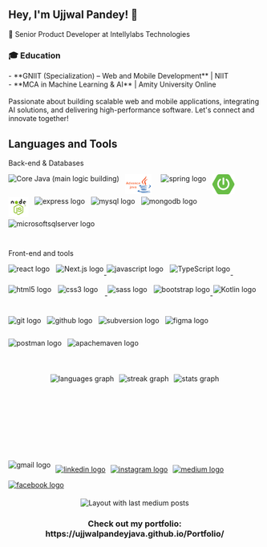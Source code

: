 <h2 align="left">Hey, I'm Ujjwal Pandey! 👋</h2>

<p align="left">
 🚀 Senior Product Developer at Intellylabs Technologies
<br>
  
<h3>🎓 Education</h3>
- **GNIIT (Specialization) – Web and Mobile Development** | NIIT  <br>
- **MCA in Machine Learning & AI** | Amity University Online  <br>
<!-- -  BCA - from IGNOU<br> --> 

<br>
Passionate about building scalable web and mobile applications, integrating AI solutions, and delivering high-performance software.  
Let's connect and innovate together!
</p>

<h2 align="left">Languages and Tools</h2>
<p align="left">Back-end & Databases</p>
<div align="left" style="display: flex; flex-wrap: wrap; align-items: center; margin-bottom: 1em;">
  <img src="https://cdn.jsdelivr.net/gh/devicons/devicon/icons/java/java-original.svg" title="Core Java (main logic building)" height="40" style="margin-right: 12px; margin-bottom: 5px;" />
  <img src="./images/Advanced java.png" title="Advanced Java (server side)" height="40" alt="Advanced java logo" style="margin-right: 18px; margin-bottom: 5px;" />
  <img src="https://cdn.jsdelivr.net/gh/devicons/devicon/icons/spring/spring-original.svg" title="Spring Framework" height="40" alt="spring logo" style="margin-right: 12px; margin-bottom: 5px;" />
  <img src="./images/spring-boot-logo.png" title="Spring Boot" height="40" alt="Spring Boot logo" style="margin-right: 12px; margin-bottom: 5px;" />
  <img src="./images/NodeJS.png" title="NodeJs" height="40" alt="nodejs logo" style="margin-right: 12px; margin-bottom: 5px;" />
  <img src="https://skillicons.dev/icons?i=express" height="40" alt="express logo" title="ExpressJS" style="margin-right: 12px; margin-bottom: 5px;" />
  <img src="https://cdn.jsdelivr.net/gh/devicons/devicon/icons/mysql/mysql-original.svg" height="40" alt="mysql logo" title="MySQL" style="margin-right: 12px; margin-bottom: 5px;" />
  <img src="https://cdn.jsdelivr.net/gh/devicons/devicon/icons/mongodb/mongodb-original.svg" height="40" alt="mongodb logo" title="MongoDB" style="margin-right: 12px; margin-bottom: 5px;" />
  <img src="https://cdn.jsdelivr.net/gh/devicons/devicon/icons/microsoftsqlserver/microsoftsqlserver-plain.svg" height="40" alt="microsoftsqlserver logo" title="Microsoft SQL Server" style="margin-bottom: 5px;" />
</div>

<p>Front-end and tools</p>
<div style="display: flex; flex-wrap: wrap; justify-content: flex-start; align-items:center; margin-bottom: 1.5em;">
  <img src="https://cdn.jsdelivr.net/gh/devicons/devicon/icons/react/react-original.svg" height="36" alt="react logo" title="ReactJS" style="margin-right: 13px; margin-bottom: 5px;" />
  <img src="https://cdn.jsdelivr.net/gh/devicons/devicon/icons/nextjs/nextjs-original.svg" height="36" alt="Next.js logo" title="Next.js for React-based web applications" style="margin-bottom: 5px;" />
  -
 <img src="https://cdn.jsdelivr.net/gh/devicons/devicon/icons/javascript/javascript-original.svg" height="36" alt="javascript logo" title="JavaScript" style="margin-right: 13px; margin-bottom: 5px;" />
  <img src="https://cdn.jsdelivr.net/gh/devicons/devicon/icons/typescript/typescript-original.svg" height="36" alt="TypeScript logo" title="TypeScript for strongly typed JavaScript development" style="margin-bottom: 5px;" />
 -
  <img src="https://cdn.jsdelivr.net/gh/devicons/devicon/icons/html5/html5-original.svg" height="36" alt="html5 logo" title="HTML 5" style="margin-right: 13px; margin-bottom: 5px;" />
  <img src="https://cdn.jsdelivr.net/gh/devicons/devicon/icons/css3/css3-original.svg" height="36" alt="css3 logo" title="CSS 3, to style page" style="margin-right: 13px; margin-bottom: 5px;" />
 -
  <img src="https://cdn.jsdelivr.net/gh/devicons/devicon/icons/sass/sass-original.svg" height="36" alt="sass logo" title="Advanced way to use the CSS" style="margin-right: 13px; margin-bottom: 5px;" />
  <img src="https://cdn.jsdelivr.net/gh/devicons/devicon/icons/bootstrap/bootstrap-original.svg" height="36" alt="bootstrap logo" title="Bootstrap for CSS and page layouts" style="margin-bottom: 5px;" />
 -
  <img src="https://cdn.jsdelivr.net/gh/devicons/devicon/icons/kotlin/kotlin-original.svg" height="36" alt="Kotlin logo" title="Kotlin for Android and backend development" style="margin-bottom: 5px;" />
</div>

<div style="display: flex; flex-wrap: wrap; align-items: center; margin-bottom: 1.5em;">
  <img src="https://cdn.simpleicons.org/git/F05032" height="40" alt="git logo" title="Git Version control" style="margin-right: 12px; margin-bottom: 5px;" />
  <img src="https://skillicons.dev/icons?i=github" height="40" alt="github logo" title="Github" style="margin-right: 12px; margin-bottom: 5px;" />
  <img src="https://cdn.simpleicons.org/subversion/809CC9" height="40" alt="subversion logo" title="SVN, sub version" style="margin-right: 12px; margin-bottom: 5px;" />
  <img src="https://skillicons.dev/icons?i=figma" height="40" alt="figma logo" title="Figma to design UIs" style="margin-right: 12px; margin-bottom: 5px;" />
  <img src="https://cdn.simpleicons.org/postman/FF6C37" height="40" alt="postman logo" title="postman to test APIs" style="margin-right: 12px; margin-bottom: 5px;" />
  <img src="https://cdn.simpleicons.org/apachemaven/C71A36" height="40" alt="apachemaven logo" title="Java project manager for ease of work" style="margin-bottom: 5px;" />
</div>

<div style="display: flex; flex-wrap: wrap; justify-content: center; margin-bottom: 1em;">
  <img src="https://github-readme-stats.vercel.app/api/top-langs?username=ujjwalpandeyjava&locale=en&hide_title=false&layout=compact&card_width=320&langs_count=6&theme=dracula&hide_border=false" height="153" alt="languages graph" style="margin: 5px;" />
  <img src="https://streak-stats.demolab.com?user=ujjwalpandeyjava&locale=en&mode=daily&theme=dracula&hide_border=false&border_radius=5" height="150" alt="streak graph" style="margin: 5px;" />
  <img src="https://github-readme-stats.vercel.app/api?username=ujjwalpandeyjava&hide_title=false&hide_rank=false&show_icons=true&include_all_commits=true&count_private=true&disable_animations=false&theme=dracula&locale=en&hide_border=false" height="150" alt="stats graph" style="margin: 5px;" />
</div>

<div align="left" style="display: flex; flex-wrap: wrap; align-items: center; margin-bottom: 1em;">
  <img src="https://img.shields.io/static/v1?message=ujjwalpandey.aps&logo=gmail&label=&color=D14836&logoColor=white&labelColor=&style=for-the-badge" height="35" alt="gmail logo" style="margin-right: 10px; margin-bottom: 5px;" />
  <a href="https://www.linkedin.com/in/ujjwal-pandey-8bb562138/" target="_blank" style="margin-right: 10px; margin-bottom: 5px;">
    <img src="https://img.shields.io/static/v1?message=LinkedIn&logo=linkedin&label=&color=0077B5&logoColor=white&labelColor=&style=for-the-badge" height="35" alt="linkedin logo" />
  </a>
  <a href="https://www.instagram.com/ujjwal__pandeyy/" target="_blank" style="margin-right: 10px; margin-bottom: 5px;">
    <img src="https://img.shields.io/static/v1?message=Instagram&logo=instagram&label=&color=E4405F&logoColor=white&labelColor=&style=for-the-badge" height="35" alt="instagram logo" />
  </a>
  <a href="https://medium.com/@sadhu_ujjwalpandey" target="_blank" style="margin-right: 10px; margin-bottom: 5px;">
    <img src="https://img.shields.io/static/v1?message=Medium&logo=medium&label=&color=12100E&logoColor=white&labelColor=&style=for-the-badge" height="35" alt="medium logo" />
  </a>
  <a href="https://www.facebook.com/ujjwal.pandey.1656" target="_blank" style="margin-bottom: 5px;">
    <img src="https://img.shields.io/static/v1?message=Facebook&logo=facebook&label=&color=1877F2&logoColor=white&labelColor=&style=for-the-badge" height="35" alt="facebook logo" />
  </a>
</div>

<div align="center">
  <img src="https://github-read-medium-git-main.pahlevikun.vercel.app/latest?limit=4&username=sadhu_ujjwalpandey&theme=default" alt="Layout with last medium posts"  />
</div>

<h3 align="center">Check out my portfolio: https://ujjwalpandeyjava.github.io/Portfolio/</h3>
